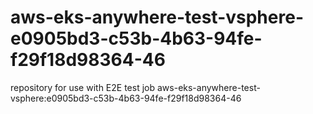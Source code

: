 # aws-eks-anywhere-test-vsphere-e0905bd3-c53b-4b63-94fe-f29f18d98364-46
repository for use with E2E test job aws-eks-anywhere-test-vsphere:e0905bd3-c53b-4b63-94fe-f29f18d98364-46
